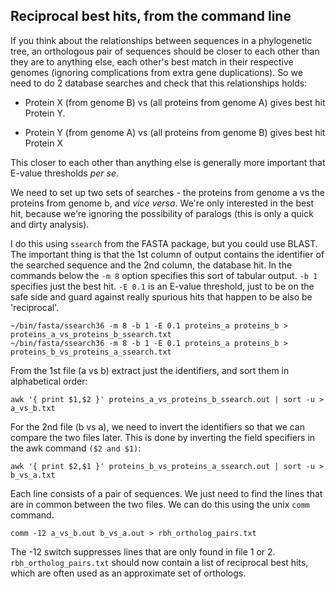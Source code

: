 
## Reciprocal best hits, from the command line

If you think about the relationships between sequences in a phylogenetic tree, an orthologous pair of sequences should be closer to each other than they are to anything else, each other's best match in their respective genomes (ignoring complications from extra gene duplications). So we need to do 2 database searches and check that this relationships holds:

- Protein X (from genome B) vs (all proteins from genome A) gives best hit Protein Y.

- Protein Y (from genome A) vs (all proteins from genome B) gives best hit Protein X

This closer to each other than anything else is generally more
important that E-value thresholds *per se*.

We need to set up two sets of searches - the proteins from genome a vs the proteins from genome b, and *vice versa*. We're only interested in the best hit, because we're ignoring the possibility of paralogs (this is only a quick and dirty analysis).

I do this using `ssearch` from the FASTA package, but you could use BLAST. The important thing is that the 1st column of output contains the identifier of the searched sequence and the 2nd column, the database hit. In the commands below the `-m 8` option specifies this sort of tabular output. `-b 1` specifies just the best hit. `-E 0.1` is an E-value threshold, just to be on the safe side and guard against really spurious hits that happen to be also be 'reciprocal'.
```
~/bin/fasta/ssearch36 -m 8 -b 1 -E 0.1 proteins_a proteins_b > proteins_a_vs_proteins_b_ssearch.txt
~/bin/fasta/ssearch36 -m 8 -b 1 -E 0.1 proteins_a proteins_b > proteins_b_vs_proteins_a_ssearch.txt
```
From the 1st file (a vs b) extract just the identifiers, and sort them in alphabetical order:
```
awk '{ print $1,$2 }' proteins_a_vs_proteins_b_ssearch.out | sort -u > a_vs_b.txt
```
For the 2nd file (b vs a), we need to invert the identifiers so that we can compare the two files later. This is done by inverting the field specifiers in the awk command `($2 and $1)`:
```
awk '{ print $2,$1 }' proteins_b_vs_proteins_a_ssearch.out | sort -u > b_vs_a.txt
```
Each line consists of a pair of sequences. We just need to find the lines that are in common between the two files. We can do this using the unix `comm` command.
```
comm -12 a_vs_b.out b_vs_a.out > rbh_ortholog_pairs.txt
```
The -12 switch suppresses lines that are only found in file 1 or 2. `rbh_ortholog_pairs.txt` should now contain a list of reciprocal best hits, which are often used as an approximate set of orthologs.

